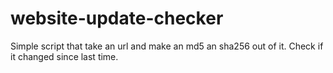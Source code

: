 # website-update-checker
Simple script that take an url and make an md5 an sha256 out of it. Check if it changed since last time.
